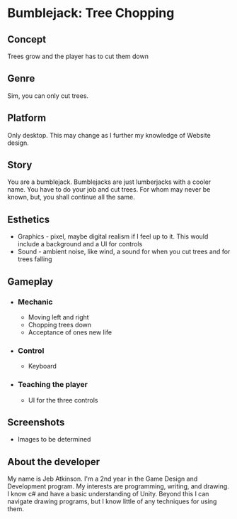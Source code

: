 # Bumblejack: Tree Chopping

## Concept
Trees grow and the player has to cut them down

## Genre
Sim, you can only cut trees.

## Platform
Only desktop. This may change as I further my knowledge of Website design.

## Story
You are a bumblejack. Bumblejacks are just lumberjacks with a cooler name. You have to do your job and cut trees. For whom may never be known, but, you shall continue all the same.

## Esthetics
* Graphics - pixel, maybe digital realism if I feel up to it. This would include a background and a UI for controls
* Sound - ambient noise, like wind, a sound for when you cut trees and for trees falling

## Gameplay
* ### Mechanic
  * Moving left and right
  * Chopping trees down
  * Acceptance of ones new life
* ### Control
  * Keyboard
* ### Teaching the player
  * UI for the three controls
  
## Screenshots
* Images to be determined

## About the developer
My name is Jeb Atkinson. I'm a 2nd year in the Game Design and Development program. My interests are programming, writing, and drawing. I know c# and have a basic understanding of Unity. Beyond this I can navigate drawing programs, but I know little of any techniques for using them.
